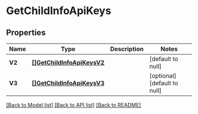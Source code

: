 # GetChildInfoApiKeys

## Properties
Name | Type | Description | Notes
------------ | ------------- | ------------- | -------------
**V2** | [**[]GetChildInfoApiKeysV2**](getChildInfoApiKeysV2.md) |  | [default to null]
**V3** | [**[]GetChildInfoApiKeysV3**](getChildInfoApiKeysV3.md) |  | [optional] [default to null]

[[Back to Model list]](../README.md#documentation-for-models) [[Back to API list]](../README.md#documentation-for-api-endpoints) [[Back to README]](../README.md)



